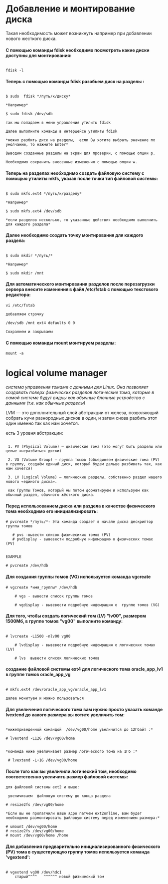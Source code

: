 # Добавление и монтирование диска

Такая необходимость может возникнуть например при добавлении нового жесткого диска.

#### С помощью команды fdisk необходимо посмотреть какие диски доступны для монтирования:
```

fdisk -l
```

#### Теперь с помощью команды fdisk разобьем диск на разделы :
```

$ sudo  fdisk */путь/к/диску*

*Например*

$ sudo fdisk /dev/sdb

так мы попадаем в меню управления утилиты fdisk

Далее выполните команды в интерфейсе утилиты fdisk

*можно разбить диск на разделы,  если Вы хотите выбрать значение по умолчанию, то нажмите Enter*

Выводим созданные разделы на экран для проверки, с помощью опции p.

Необходимо сохранить внесенные изменения с помощью опции w.
```

#### Теперь на разделах необходимо создать файловую систему с помощью утилиты mkfs, указав после точки тип файловой системы:
```

$ sudo mkfs.ext4 */путь/к/разделу*

*Например*

$ sudo mkfs.ext4 /dev/sdb

*если разделов несколько, то указанные действия необходимо выполнить  для каждого раздела*
```

#### Далее необходимо создать точку монтирования для каждого раздела:
```

$ sudo mkdir */путь/*

*Например*

$ sudo mkdir /mnt
```

#### Для автоматического монтирования разделов после перезагрузки сервера внесите изменения в файл /etc/fstab с помощью текстового редактора:
```
vi /etc/fstab

добавляем строчку

/dev/sdb /mnt ext4 defaults 0 0

Сохраянем и закрываем
```
#### С помощью команды mount монтируем разделы:
```
mount -a
```



# logical volume manager
 *система управления томами с данными для Linux. Она позволяет создавать поверх физических разделов логические тома, которые в самой системе будут видны как обычные блочные устройства с данными (т.е. как обычные разделы)*

 LVM — это дополнительный слой абстракции от железа, позволяющий собрать кучи разнородных дисков в один, и затем снова разбить этот один именно так как нам хочется.

 есть 3 уровня абстракции:
```

 1. PV (Physical Volume) — физические тома (это могут быть разделы или целые «неразбитые» диски)

 2. VG (Volume Group) — группа томов (объединяем физические тома (PV) в группу, создаём единый диск, который будем дальше разбивать так, как нам хочется)

 3. LV (Logical Volume) — логические разделы, собственно раздел нашего нового «единого диска».

 как Группы Томов, который мы потом форматируем и используем как обычный раздел, обычного жёсткого диска.
 ```

 



 #### Перед использованием диска или раздела в качестве физического тома необходимо его инициализировать:

 ```
 # pvcreate */путь/*- Эта команда создает в начале диска дескриптор группы томов

    # pvs -вывести список физичесиких томов (PV)
    # pvdisplay - вывевести подробную инфомрацию о физических томах (PV)


EXAMPLE

# pvcreate /dev/hdb
```

#### Для создания группы томов (VG) используется команда vgcreate
```
# vgcreate *имя_группы* /dev/hdb

    # vgs - вывести список группы томов

    # vgdisplay - вывевести подробную инфомрацию о  группе томов (VG)
```

#### Для того, чтобы создать логический том (LV) "lv00", размером 1500Мб, в группе томов "vg00" выполните команду:
```

# lvcreate -L1500 -nlv00 vg00

    # lvdisplay - вывевести подробную инфомрацию о логических томах (LV)

    # lvs  вывести список логических томов
```

#### создание файловой системы ext4 для логического тома oracle_app_lv1 в группе томов oracle_app_vg
```

# mkfs.ext4 /dev/oracle_app_vg/oracle_app_lv1

далее монитуем и можно пользоваться
```

#### Для увеличения логического тома вам нужно просто указать команде lvextend до какого размера вы хотите увеличить том:
```

*нижеприведенной командой  /dev/vg00/home увеличится до 12Гбайт :*

# lvextend -L12G /dev/vg00/home


*команда ниже увеличивает размер логического тома на 1Гб :*

 # lvextend -L+1G /dev/vg00/home
```
#### После того как вы увеличили логический том, необходимо соответственно увеличить размер файловой системы:
```
для файловой системы ext2 и выше:

 увеличиваем  файловую систему до конца раздела

# resize2fs /dev/vg00/home

*Если вы не пропатчили ваше ядро патчем ext2online, вам будет необходимо размонтировать файловую систему перед изменением размера:*

# umount /dev/vg00/home
# resize2fs /dev/vg00/home
# mount /dev/vg00/home /home
```

#### Для добавления предварительно инициализированного физического (PV) тома в существующую группу томов используется команда 'vgextend':
```

# vgextend vg00 /dev/hdc1
    старый^^^^   ^^^^^^ новый физический том

```
